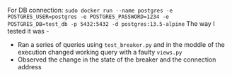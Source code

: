 For DB connection:
```sudo docker run --name postgres -e POSTGRES_USER=postgres -e POSTGRES_PASSWORD=1234 -e POSTGRES_DB=test_db -p 5432:5432 -d postgres:13.5-alpine```
The way I tested it was - 
- Ran a series of queries using ```test_breaker.py``` and in the moddle of the execution changed working query with a faulty ```views.py```
- Observed the change in the state of the breaker and the connection address
